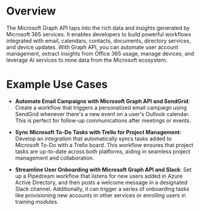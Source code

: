 # Overview

The Microsoft Graph API taps into the rich data and insights generated by Microsoft 365 services. It enables developers to build powerful workflows integrated with email, calendars, contacts, documents, directory services, and device updates. With Graph API, you can automate user account management, extract insights from Office 365 usage, manage devices, and leverage AI services to mine data from the Microsoft ecosystem.

# Example Use Cases

- **Automate Email Campaigns with Microsoft Graph API and SendGrid**: Create a workflow that triggers a personalized email campaign using SendGrid whenever there's a new event on a user's Outlook calendar. This is perfect for follow-up communications after meetings or events.

- **Sync Microsoft To-Do Tasks with Trello for Project Management**: Develop an integration that automatically syncs tasks added to Microsoft To-Do with a Trello board. This workflow ensures that project tasks are up-to-date across both platforms, aiding in seamless project management and collaboration.

- **Streamline User Onboarding with Microsoft Graph API and Slack**: Set up a Pipedream workflow that listens for new users added in Azure Active Directory, and then posts a welcome message in a designated Slack channel. Additionally, it can trigger a series of onboarding tasks like provisioning new accounts in other services or enrolling users in training modules.
